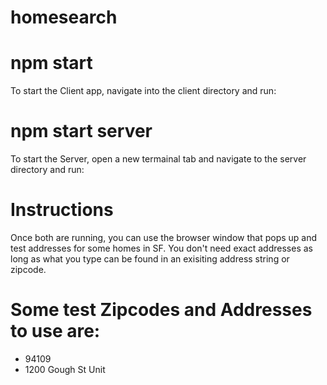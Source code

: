 # homesearch

# npm start
To start the Client app, navigate into the client directory and run:

# npm start server
To start the Server, open a new termainal tab and navigate to the server directory and run:

# Instructions
Once both are running, you can use the browser window that pops up and test addresses for some homes in SF.
You don't need exact addresses as long as what you type can be found in an exisiting address string or zipcode.

# Some test Zipcodes and Addresses to use are: 
- 94109
- 1200 Gough St Unit
